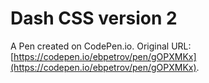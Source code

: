 # Dash CSS version 2

A Pen created on CodePen.io. Original URL: [https://codepen.io/ebpetrov/pen/gOPXMKx](https://codepen.io/ebpetrov/pen/gOPXMKx).


